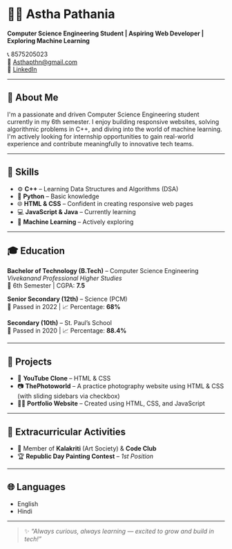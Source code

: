 # 👩‍💻 Astha Pathania

**Computer Science Engineering Student | Aspiring Web Developer | Exploring Machine Learning**

📞 8575205023  
📧 Asthapthn@gmail.com  
🔗 [LinkedIn](https://www.linkedin.com/in/astha-pathania-520a43294)

---

## 🌟 About Me

I'm a passionate and driven Computer Science Engineering student currently in my 6th semester. I enjoy building responsive websites, solving algorithmic problems in C++, and diving into the world of machine learning. I'm actively looking for internship opportunities to gain real-world experience and contribute meaningfully to innovative tech teams.

---

## 🧠 Skills

- ⚙️ **C++** – Learning Data Structures and Algorithms (DSA)
- 🐍 **Python** – Basic knowledge
- 🌐 **HTML & CSS** – Confident in creating responsive web pages
- 💻 **JavaScript & Java** – Currently learning
- 🤖 **Machine Learning** – Actively exploring

---

## 🎓 Education

**Bachelor of Technology (B.Tech)** – Computer Science Engineering  
_Vivekanand Professional Higher Studies_  
📍 6th Semester | CGPA: **7.5**

**Senior Secondary (12th)** – Science (PCM)  
📅 Passed in 2022 | 📈 Percentage: **68%**

**Secondary (10th)** – St. Paul’s School  
📅 Passed in 2020 | 📈 Percentage: **88.4%**

---

## 💼 Projects

- 🎥 **YouTube Clone** – HTML & CSS  
- 📷 **ThePhotoworld** – A practice photography website using HTML & CSS (with sliding sidebars via checkbox)
- 🧑‍💼 **Portfolio Website** – Created using HTML, CSS, and JavaScript

---

## 🎨 Extracurricular Activities

- 🎨 Member of **Kalakriti** (Art Society) & **Code Club**
- 🏆 **Republic Day Painting Contest** – *1st Position*

---

## 🌐 Languages

- English  
- Hindi

---

> ✨ *“Always curious, always learning — excited to grow and build in tech!”*


